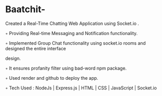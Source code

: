 # Baatchit-
Created a Real-Time Chatting Web Application using Socket.io .

◦ Providing Real-time Messaging and Notification functionality.

◦ Implemented Group Chat functionality using socket.io rooms and designed the entire interface

design.

◦ It ensures profanity filter using bad-word npm package.

◦ Used render and github to deploy the app.

◦ Tech Used : NodeJs | Express.js | HTML | CSS | JavaScript | Socket.io
